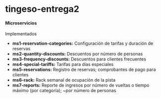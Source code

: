 # tingeso-entrega2

#### Microservicios

Implementados
- **ms1-reservation-categories:** Configuración de tarifas y duración de reservas
- **ms2-quantity-discounts:** Descuentos por número de personas
- **ms3-frequency-discounts:** Descuentos para clientes frecuentes
- **ms4-special-tariffs:** Tarifas para días especiales
- **ms5-reservations:** Registro de reservas; comprobantes de pago para clientes
- **ms6-rack:** Rack semanal de ocupación de la pista
- **ms7-reports:** Reporte de ingresos por número de vueltas o tiempo máximo (por categoría); ~por número de personas
